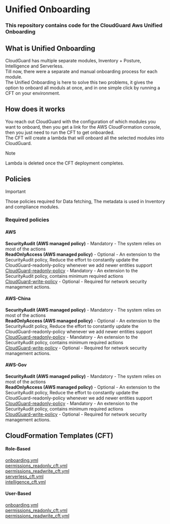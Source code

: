 # Unified Onboarding

### This repository contains code for the CloudGuard Aws Unified Onboarding

## What is Unified Onboarding

CloudGuard has multiple separate modules, Inventory + Posture, Intelligence and Serverless.<br>
Till now, there were a separate and manual onboarding process for each module.<br>
The Unified Onboarding is here to solve this two problems, it gives the option to onboard all moduls at once,
and in one simple click by running a CFT on your environment.

## How does it works

You reach out CloudGuard with the configuration of which modules you want to onboard, then
you get a link for the AWS CloudFormation console, then you just need to run the CFT to get onboarded.<br>
The CFT will create a lambda that will onboard all the selected modules into CloudGuard.

> [!NOTE]
>  Lambda is deleted once the CFT deployment completes.


## Policies
> [!IMPORTANT]
> Those policies required for Data fetching, The metadata is used in Inventory and compliance modules.

### Required policies <br>
#### **AWS** <br>
**SecurityAudit (AWS managed policy)** - Mandatory - The system relies on most of the actions <br>
**ReadOnlyAccess (AWS managed policy)** - Optional - An extension to the SecurityAudit policy, Reduce the effort to constantly update the CloudGuard-readonly-policy whenever we add newer entities support  <br>
[CloudGuard-readonly-policy](https://cloudguard-unified-onboarding-us-east-1.s3.amazonaws.com/unified-onboarding/current/templates/policies/aws/readonly_policy.json) - Mandatory - An extension to the SecurityAudit policy, contains minimum required actions  <br>
[CloudGuard-write-policy](https://cloudguard-unified-onboarding-us-east-1.s3.amazonaws.com/unified-onboarding/current/templates/policies/aws/readwrite_policy.json) - Optional - Required for network security management actions.  <br>

#### **AWS-China** <br>
**SecurityAudit (AWS managed policy)** - Mandatory - The system relies on most of the actions <br>
**ReadOnlyAccess (AWS managed policy)** - Optional - An extension to the SecurityAudit policy, Reduce the effort to constantly update the CloudGuard-readonly-policy whenever we add newer entities support  <br>
[CloudGuard-readonly-policy](https://cloudguard-unified-onboarding-us-east-1.s3.amazonaws.com/unified-onboarding/current/templates/policies/awschina/readonly_policy.json) - Mandatory - An extension to the SecurityAudit policy, contains minimum required actions  <br>
[CloudGuard-write-policy](https://cloudguard-unified-onboarding-us-east-1.s3.amazonaws.com/unified-onboarding/current/templates/policies/awschina/readwrite_policy.json) - Optional - Required for network security management actions.  <br>


#### **AWS-Gov** <br>
**SecurityAudit (AWS managed policy)** - Mandatory - The system relies on most of the actions <br>
**ReadOnlyAccess (AWS managed policy)** - Optional - An extension to the SecurityAudit policy, Reduce the effort to constantly update the CloudGuard-readonly-policy whenever we add newer entities support  <br>
[CloudGuard-readonly-policy](https://cloudguard-unified-onboarding-us-east-1.s3.amazonaws.com/unified-onboarding/current/templates/policies/awsgov/readonly_policy.json) - Mandatory - An extension to the SecurityAudit policy, contains minimum required actions  <br>
[CloudGuard-write-policy](https://cloudguard-unified-onboarding-us-east-1.s3.amazonaws.com/unified-onboarding/current/templates/policies/awsgov/readwrite_policy.json) - Optional - Required for network security management actions.  <br>


## CloudFormation Templates (CFT)
#### **Role-Based** <br>
[onboarding.yml](https://cloudguard-unified-onboarding-us-east-1.s3.amazonaws.com/unified-onboarding/current/templates/role_based/onboarding.yml) <br>
[permissions_readonly_cft.yml](https://cloudguard-unified-onboarding-us-east-1.s3.amazonaws.com/unified-onboarding/current/templates/role_based/permissions_readonly_cft.yml) <br>
[permissions_readwrite_cft.yml](https://cloudguard-unified-onboarding-us-east-1.s3.amazonaws.com/unified-onboarding/current/templates/role_based/permissions_readwrite_cft.yml) <br>
[serverless_cft.yml](https://cloudguard-unified-onboarding-us-east-1.s3.amazonaws.com/unified-onboarding/current/templates/role_based/serverless_cft.yml) <br>
[intelligence_cft.yml](https://cloudguard-unified-onboarding-us-east-1.s3.amazonaws.com/unified-onboarding/current/templates/role_based/intelligence_cft.yml) <br>

#### **User-Based** <br>
[onboarding.yml](https://cloudguard-unified-onboarding-us-east-1.s3.amazonaws.com/unified-onboarding/current/templates/user_based/onboarding.yml) <br>
[permissions_readonly_cft.yml](https://cloudguard-unified-onboarding-us-east-1.s3.amazonaws.com/unified-onboarding/current/templates/user_based/permissions_readonly_cft.yml) <br>
[permissions_readwrite_cft.yml](https://cloudguard-unified-onboarding-us-east-1.s3.amazonaws.com/unified-onboarding/current/templates/user_based/permissions_readwrite_cft.yml) <br>
